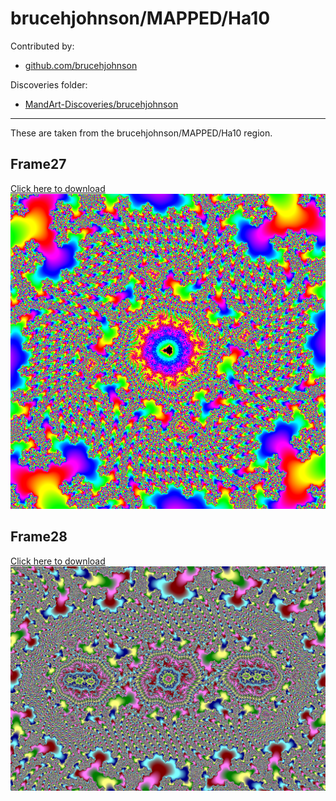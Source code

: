 # brucehjohnson/MAPPED/Ha10

Contributed by:

- [github.com/brucehjohnson](https://github.com/brucehjohnson)

Discoveries folder:

- [MandArt-Discoveries/brucehjohnson](https://github.com/denisecase/MandArt-Discoveries/tree/main/brucehjohnson)

-----

These are taken from the brucehjohnson/MAPPED/Ha10 region. 


## Frame27

<a href="Frame27.mandart" download="Frame27.mandart">Click here to download</a><br>
!["Frame27"](Frame27.png)


## Frame28

<a href="Frame28.mandart" download="Frame28.mandart">Click here to download</a><br>
!["Frame28"](Frame28.png)

